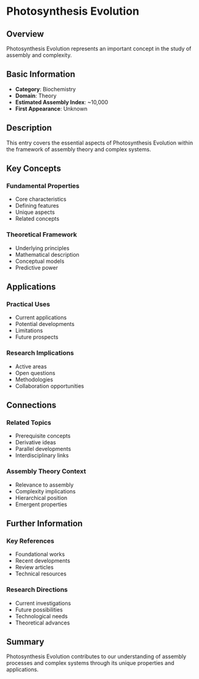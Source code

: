 # Photosynthesis Evolution

## Overview

Photosynthesis Evolution represents an important concept in the study of assembly and complexity.

## Basic Information

- **Category**: Biochemistry
- **Domain**: Theory
- **Estimated Assembly Index**: ~10,000
- **First Appearance**: Unknown

## Description

This entry covers the essential aspects of Photosynthesis Evolution within the framework of assembly theory and complex systems.

## Key Concepts

### Fundamental Properties
- Core characteristics
- Defining features
- Unique aspects
- Related concepts

### Theoretical Framework
- Underlying principles
- Mathematical description
- Conceptual models
- Predictive power

## Applications

### Practical Uses
- Current applications
- Potential developments
- Limitations
- Future prospects

### Research Implications
- Active areas
- Open questions
- Methodologies
- Collaboration opportunities

## Connections

### Related Topics
- Prerequisite concepts
- Derivative ideas
- Parallel developments
- Interdisciplinary links

### Assembly Theory Context
- Relevance to assembly
- Complexity implications
- Hierarchical position
- Emergent properties

## Further Information

### Key References
- Foundational works
- Recent developments
- Review articles
- Technical resources

### Research Directions
- Current investigations
- Future possibilities
- Technological needs
- Theoretical advances

## Summary

Photosynthesis Evolution contributes to our understanding of assembly processes and complex systems through its unique properties and applications.
